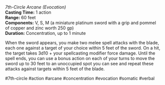 *7th-Circle Arcane (Evocation)*  
**Casting Time:** 1 action  
**Range:** 60 feet  
**Components:** V, S, M (a miniature platinum sword with a grip and pommel of copper and zinc worth 250 gp)  
**Duration:** Concentration, up to 1 minute

When the sword appears, you make two melee spell attacks with the blade, each one against a target of your choice within 5 feet of the sword. On a hit, the target takes 3d10 + your spellcasting modifier force damage. Until the spell ends, you can use a bonus action on each of your turns to move the sword up to 30 feet to an unoccupied spot you can see and repeat these attacks against targets within 5 feet of the blade.

#7th-circle #action #arcane #concentration #evocation #somatic #verbal
